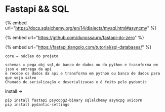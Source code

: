 # Fastapi && SQL

{% embed url="https://docs.sqlalchemy.org/en/14/dialects/mysql.html#asyncmy" %}

{% embed url="https://github.com/dunossauro/fastapi-do-zero" %}

{% embed url="https://fastapi.tiangolo.com/tutorial/sql-databases/" %}

```
core = núcleo do projeto

schemas = pega obj sql,do banco de dados ou do python e trasnforma em json e entrega da api
e recebe os dados da api e transforma em python ou banco de dados para que seja salvo
Chamado de serialização e deserializacao e é feito pelo pydantic
```

Install ->

```
pip install fastapi psycopg2-binary sqlalchemy asyncpg uvicorn
pip install pydantic-settings
```

